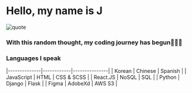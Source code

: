 # Hello, my name is J

![quote](https://i.imgur.com/eWl8YDt.jpg)

### With this random thought, my coding journey has begun👩🏻‍💻

### Languages I speak

|--------------|------------|---------------|
| Korean       | Chinese    | Spanish       |
| JavaScript   | HTML       | CSS & SCSS    |
| React.JS     | NoSQL      | SQL           |
| Python       | Django     | Flask         |
| Figma        | AdobeXd    | AWS S3        |
